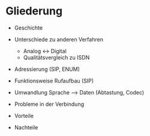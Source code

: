 Gliederung
==========

- Geschichte
- Unterschiede zu anderen Verfahren
  - Analog <-> Digital
  - Qualitätsvergleich zu ISDN

- Adressierung (SIP, ENUM)

- Funktionsweise Rufaufbau (SIP)

- Umwandlung Sprache --> Daten (Abtastung, Codec)

- Probleme in der Verbindung

- Vorteile
- Nachteile
